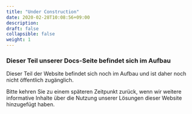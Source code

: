```yaml
---
title: "Under Construction"
date: 2020-02-28T10:08:56+09:00
description: 
draft: false
collapsible: false
weight: 1
---
```


### Dieser Teil unserer Docs-Seite befindet sich im Aufbau

Dieser Teil der Website befindet sich noch im Aufbau und ist daher noch nicht öffentlich zugänglich.

Bitte kehren Sie zu einem späteren Zeitpunkt zurück, wenn wir weitere informative Inhalte über die Nutzung unserer Lösungen dieser Website hinzugefügt haben.